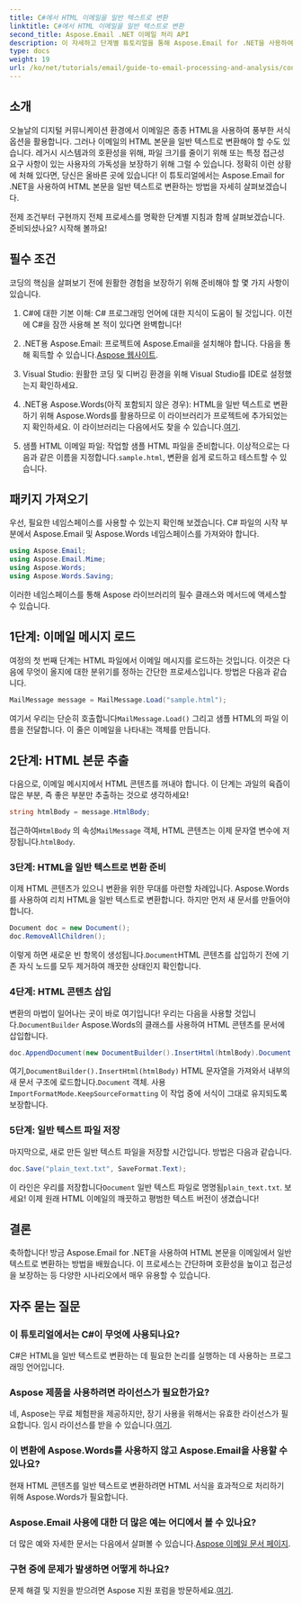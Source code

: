 ```yaml
---
title: C#에서 HTML 이메일을 일반 텍스트로 변환
linktitle: C#에서 HTML 이메일을 일반 텍스트로 변환
second_title: Aspose.Email .NET 이메일 처리 API
description: 이 자세하고 단계별 튜토리얼을 통해 Aspose.Email for .NET을 사용하여 HTML 이메일 본문을 일반 텍스트로 쉽게 변환하는 방법을 알아보세요.
type: docs
weight: 19
url: /ko/net/tutorials/email/guide-to-email-processing-and-analysis/convert-html-email-to-plain-text/
---
```

## 소개

오늘날의 디지털 커뮤니케이션 환경에서 이메일은 종종 HTML을 사용하여 풍부한 서식 옵션을 활용합니다. 그러나 이메일의 HTML 본문을 일반 텍스트로 변환해야 할 수도 있습니다. 레거시 시스템과의 호환성을 위해, 파일 크기를 줄이기 위해 또는 특정 접근성 요구 사항이 있는 사용자의 가독성을 보장하기 위해 그럴 수 있습니다. 정확히 이런 상황에 처해 있다면, 당신은 올바른 곳에 있습니다! 이 튜토리얼에서는 Aspose.Email for .NET을 사용하여 HTML 본문을 일반 텍스트로 변환하는 방법을 자세히 살펴보겠습니다. 

전제 조건부터 구현까지 전체 프로세스를 명확한 단계별 지침과 함께 살펴보겠습니다. 준비되셨나요? 시작해 볼까요!

## 필수 조건

코딩의 핵심을 살펴보기 전에 원활한 경험을 보장하기 위해 준비해야 할 몇 가지 사항이 있습니다.

1. C#에 대한 기본 이해: C# 프로그래밍 언어에 대한 지식이 도움이 될 것입니다. 이전에 C#을 잠깐 사용해 본 적이 있다면 완벽합니다!

2. .NET용 Aspose.Email: 프로젝트에 Aspose.Email을 설치해야 합니다. 다음을 통해 획득할 수 있습니다.[Aspose 웹사이트](https://releases.aspose.com/email/net/).

3. Visual Studio: 원활한 코딩 및 디버깅 환경을 위해 Visual Studio를 IDE로 설정했는지 확인하세요.

4.  .NET용 Aspose.Words(아직 포함되지 않은 경우): HTML을 일반 텍스트로 변환하기 위해 Aspose.Words를 활용하므로 이 라이브러리가 프로젝트에 추가되었는지 확인하세요. 이 라이브러리는 다음에서도 찾을 수 있습니다.[여기](https://releases.aspose.com/words/net/).

5.  샘플 HTML 이메일 파일: 작업할 샘플 HTML 파일을 준비합니다. 이상적으로는 다음과 같은 이름을 지정합니다.`sample.html`, 변환을 쉽게 로드하고 테스트할 수 있습니다.

## 패키지 가져오기

우선, 필요한 네임스페이스를 사용할 수 있는지 확인해 보겠습니다. C# 파일의 시작 부분에서 Aspose.Email 및 Aspose.Words 네임스페이스를 가져와야 합니다.

```csharp
using Aspose.Email;
using Aspose.Email.Mime;
using Aspose.Words;
using Aspose.Words.Saving;
```

이러한 네임스페이스를 통해 Aspose 라이브러리의 필수 클래스와 메서드에 액세스할 수 있습니다.

## 1단계: 이메일 메시지 로드

여정의 첫 번째 단계는 HTML 파일에서 이메일 메시지를 로드하는 것입니다. 이것은 다음에 무엇이 올지에 대한 분위기를 정하는 간단한 프로세스입니다. 방법은 다음과 같습니다.

```csharp
MailMessage message = MailMessage.Load("sample.html");
```

 여기서 우리는 단순히 호출합니다`MailMessage.Load()` 그리고 샘플 HTML의 파일 이름을 전달합니다. 이 줄은 이메일을 나타내는 객체를 만듭니다.

## 2단계: HTML 본문 추출

다음으로, 이메일 메시지에서 HTML 콘텐츠를 꺼내야 합니다. 이 단계는 과일의 육즙이 많은 부분, 즉 좋은 부분만 추출하는 것으로 생각하세요!

```csharp
string htmlBody = message.HtmlBody;
```

 접근하여`HtmlBody` 의 속성`MailMessage` 객체, HTML 콘텐츠는 이제 문자열 변수에 저장됩니다.`htmlBody`.

### 3단계: HTML을 일반 텍스트로 변환 준비

이제 HTML 콘텐츠가 있으니 변환을 위한 무대를 마련할 차례입니다. Aspose.Words를 사용하여 리치 HTML을 일반 텍스트로 변환합니다. 하지만 먼저 새 문서를 만들어야 합니다.

```csharp
Document doc = new Document();
doc.RemoveAllChildren();
```

 이렇게 하면 새로운 빈 항목이 생성됩니다.`Document`HTML 콘텐츠를 삽입하기 전에 기존 자식 노드를 모두 제거하여 깨끗한 상태인지 확인합니다.

### 4단계: HTML 콘텐츠 삽입

 변환의 마법이 일어나는 곳이 바로 여기입니다! 우리는 다음을 사용할 것입니다.`DocumentBuilder` Aspose.Words의 클래스를 사용하여 HTML 콘텐츠를 문서에 삽입합니다. 

```csharp
doc.AppendDocument(new DocumentBuilder().InsertHtml(htmlBody).Document, ImportFormatMode.KeepSourceFormatting);
```

 여기,`DocumentBuilder().InsertHtml(htmlBody)` HTML 문자열을 가져와서 내부의 새 문서 구조에 로드합니다.`Document` 객체. 사용`ImportFormatMode.KeepSourceFormatting` 이 작업 중에 서식이 그대로 유지되도록 보장합니다.

### 5단계: 일반 텍스트 파일 저장

마지막으로, 새로 만든 일반 텍스트 파일을 저장할 시간입니다. 방법은 다음과 같습니다.

```csharp
doc.Save("plain_text.txt", SaveFormat.Text);
```

 이 라인은 우리를 저장합니다`Document` 일반 텍스트 파일로 명명됨`plain_text.txt`. 보세요! 이제 원래 HTML 이메일의 깨끗하고 평범한 텍스트 버전이 생겼습니다!

## 결론

축하합니다! 방금 Aspose.Email for .NET을 사용하여 HTML 본문을 이메일에서 일반 텍스트로 변환하는 방법을 배웠습니다. 이 프로세스는 간단하며 호환성을 높이고 접근성을 보장하는 등 다양한 시나리오에서 매우 유용할 수 있습니다. 

## 자주 묻는 질문

### 이 튜토리얼에서는 C#이 무엇에 사용되나요?  
C#은 HTML을 일반 텍스트로 변환하는 데 필요한 논리를 실행하는 데 사용하는 프로그래밍 언어입니다.

### Aspose 제품을 사용하려면 라이선스가 필요한가요?  
 네, Aspose는 무료 체험판을 제공하지만, 장기 사용을 위해서는 유효한 라이선스가 필요합니다. 임시 라이선스를 받을 수 있습니다.[여기](https://purchase.conholdate.com/temporary-license/).

### 이 변환에 Aspose.Words를 사용하지 않고 Aspose.Email을 사용할 수 있나요?  
현재 HTML 콘텐츠를 일반 텍스트로 변환하려면 HTML 서식을 효과적으로 처리하기 위해 Aspose.Words가 필요합니다.

### Aspose.Email 사용에 대한 더 많은 예는 어디에서 볼 수 있나요?  
 더 많은 예와 자세한 문서는 다음에서 살펴볼 수 있습니다.[Aspose 이메일 문서 페이지](https://reference.aspose.com/email/net/).

### 구현 중에 문제가 발생하면 어떻게 하나요?  
 문제 해결 및 지원을 받으려면 Aspose 지원 포럼을 방문하세요.[여기](https://forum.aspose.com/c/email/12/).
